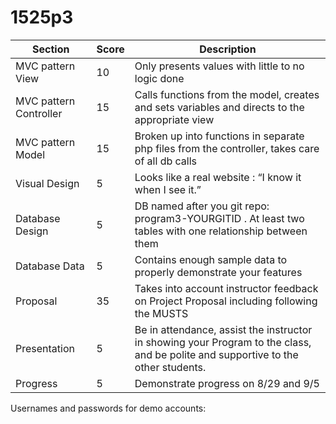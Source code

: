 # 1525p3

| Section                | Score | Description                                                                                                                       |
|------------------------|-------|-----------------------------------------------------------------------------------------------------------------------------------|
| MVC pattern View       | 10    | Only presents values with little to no logic done                                                                                  |
| MVC pattern Controller | 15    | Calls functions from the model, creates and sets variables and directs to the appropriate view                                    |
| MVC pattern Model      | 15    | Broken up into functions in separate php files from the controller, takes care of all db calls                                    |
| Visual Design          | 5     | Looks like a real website : “I know it when I see it.”                                                                            |
| Database Design        | 5     | DB named after you git repo: program3-YOURGITID . At least two tables with one relationship between them                          |
| Database Data          | 5     | Contains enough sample data to properly demonstrate your features                                                                 |
| Proposal               | 35    | Takes into account instructor feedback on Project Proposal including following the MUSTS                                          |
| Presentation           | 5     | Be in attendance, assist the instructor in showing your Program to the class, and be polite and supportive to the other students. |
| Progress               | 5     | Demonstrate progress on 8/29 and 9/5                                                                                              |

Usernames and passwords for demo accounts:
